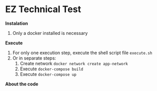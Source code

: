 # EZ Technical Test

**Instalation**

1. Only a docker installed is necessary


**Execute**

1. For only one execution step, execute the shell script file `execute.sh`
2. Or in separate steps:
    1. Create network `docker network create app-network`
    2. Execute `docker-compose build`
    3. Execute `docker-compose up`

**About the code**



